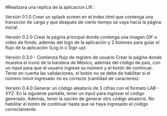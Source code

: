 #Realizara una replica de la aplicacion Lift :

Versión 0.1.0
Crear un splash screen en el index.html que contenga una transición de carga y que después de cierto tiempo se vaya hacia la página inicial.

Versión 0.2.0
Crear la página principal donde contenga una imagen GIF o video de fondo, además del logo de la aplicación y 2 botones para guiar el flujo de la aplicación (Log in o Sign up).

Versión 0.3.0 - Comienza flujo de registro de usuario
Crear la página donde muestra el ícono de la bandera de México, además del código de país, con un input para que el usuario ingrese su número y el botón de continuar.
Tener en cuenta las validaciones, el botón no se debe de habilitar si el número móvil ingresado no es correcto (cantidad de caracteres).

Versión 0.4.0
Generar un código aleatorio de 3 cifras con el formato LAB - XYZ.
En la siguiente pantalla, tener un input para ingresar el código generado.
Además, tener la opción de generar otro código aleatorio.
No habilitar el botón de continuar hasta que se haya ingresado el código correctamente.
